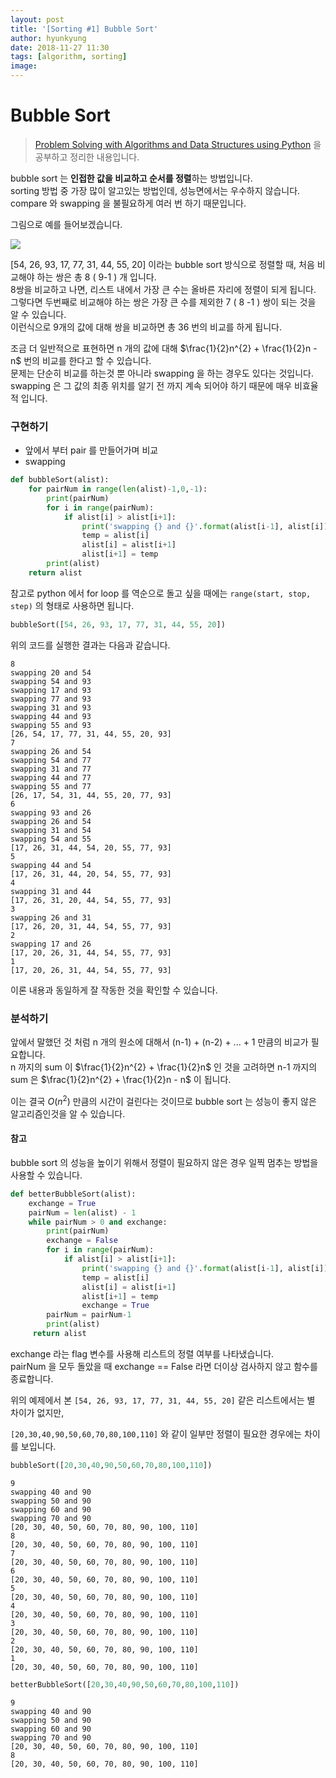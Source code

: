 ```yaml
---
layout: post
title: '[Sorting #1] Bubble Sort'
author: hyunkyung
date: 2018-11-27 11:30
tags: [algorithm, sorting]
image: 
---
```



# Bubble Sort


> [Problem Solving with Algorithms and Data Structures using Python](http://interactivepython.org/runestone/static/pythonds/SortSearch/TheBubbleSort.html) 을 공부하고 정리한 내용입니다.



bubble sort 는 **인접한 값을 비교하고 순서를 정렬**하는 방법입니다.<br>sorting 방법 중 가장 많이 알고있는 방법인데, 성능면에서는 우수하지 않습니다.<br>compare 와 swapping 을 불필요하게 여러 번 하기 때문입니다.



그림으로 예를 들어보겠습니다.

![](http://interactivepython.org/runestone/static/pythonds/_images/bubblepass.png)

[54, 26, 93, 17, 77, 31, 44, 55, 20] 이라는 bubble sort 방식으로 정렬할 때,  처음 비교해야 하는 쌍은 총 8 ( 9-1 ) 개 입니다. <br>8쌍을 비교하고 나면, 리스트 내에서 가장 큰 수는 올바른 자리에 정렬이 되게 됩니다.<br>그렇다면 두번째로 비교해야 하는 쌍은 가장 큰 수를 제외한 7 ( 8 -1 ) 쌍이 되는 것을 알 수 있습니다.<br>이런식으로 9개의 값에 대해 쌍을 비교하면 총 36 번의 비교를 하게 됩니다.

조금 더 일반적으로 표현하면 n 개의 값에 대해 $\frac{1}{2}n^{2} + \frac{1}{2}n - n$ 번의 비교를 한다고 할 수 있습니다.<br>문제는 단순히 비교를 하는것 뿐 아니라 swapping 을 하는 경우도 있다는 것입니다. <br>swapping 은 그 값의 최종 위치를 알기 전 까지 계속 되어야 하기 때문에 매우 비효율적 입니다.



### 구현하기

- 앞에서 부터 pair 를 만들어가며 비교
- swapping 

```python
def bubbleSort(alist):
    for pairNum in range(len(alist)-1,0,-1):
        print(pairNum)
        for i in range(pairNum):
            if alist[i] > alist[i+1]:
                print('swapping {} and {}'.format(alist[i-1], alist[i]))
                temp = alist[i]
                alist[i] = alist[i+1]
                alist[i+1] = temp
        print(alist)
    return alist
```

참고로 python 에서 for loop 를 역순으로 돌고 싶을 때에는 ``range(start, stop, step)`` 의 형태로 사용하면 됩니다.



```python
bubbleSort([54, 26, 93, 17, 77, 31, 44, 55, 20])
```

위의 코드를 실행한 결과는 다음과 같습니다.

```
8
swapping 20 and 54
swapping 54 and 93
swapping 17 and 93
swapping 77 and 93
swapping 31 and 93
swapping 44 and 93
swapping 55 and 93
[26, 54, 17, 77, 31, 44, 55, 20, 93]
7
swapping 26 and 54
swapping 54 and 77
swapping 31 and 77
swapping 44 and 77
swapping 55 and 77
[26, 17, 54, 31, 44, 55, 20, 77, 93]
6
swapping 93 and 26
swapping 26 and 54
swapping 31 and 54
swapping 54 and 55
[17, 26, 31, 44, 54, 20, 55, 77, 93]
5
swapping 44 and 54
[17, 26, 31, 44, 20, 54, 55, 77, 93]
4
swapping 31 and 44
[17, 26, 31, 20, 44, 54, 55, 77, 93]
3
swapping 26 and 31
[17, 26, 20, 31, 44, 54, 55, 77, 93]
2
swapping 17 and 26
[17, 20, 26, 31, 44, 54, 55, 77, 93]
1
[17, 20, 26, 31, 44, 54, 55, 77, 93]
```

이론 내용과 동일하게 잘 작동한 것을 확인할 수 있습니다.



### 분석하기

앞에서 말했던 것 처럼 n 개의 원소에 대해서 (n-1) + (n-2) + ... + 1 만큼의 비교가 필요합니다.<br>n 까지의 sum 이 $\frac{1}{2}n^{2} + \frac{1}{2}n$ 인 것을 고려하면 n-1 까지의 sum 은 $\frac{1}{2}n^{2} + \frac{1}{2}n - n$ 이 됩니다.

이는 결국 $O(n^{2})$ 만큼의 시간이 걸린다는 것이므로 bubble sort 는 성능이 좋지 않은 알고리즘인것을 알 수 있습니다.



#### 참고

bubble sort 의 성능을 높이기 위해서 정렬이 필요하지 않은 경우 일찍 멈추는 방법을 사용할 수 있습니다.

```python
def betterBubbleSort(alist):
    exchange = True
    pairNum = len(alist) - 1
    while pairNum > 0 and exchange:
        print(pairNum)
        exchange = False
        for i in range(pairNum):
            if alist[i] > alist[i+1]:
                print('swapping {} and {}'.format(alist[i-1], alist[i]))
                temp = alist[i]
                alist[i] = alist[i+1]
                alist[i+1] = temp
                exchange = True
        pairNum = pairNum-1
        print(alist)
     return alist
```

exchange 라는 flag 변수를 사용해 리스트의 정렬 여부를 나타냈습니다. <br>pairNum 을 모두 돌았을 때 exchange == False 라면 더이상 검사하지 않고 함수를 종료합니다.

위의 예제에서 본 ``[54, 26, 93, 17, 77, 31, 44, 55, 20]``  같은 리스트에서는 별 차이가 없지만, <br>

``[20,30,40,90,50,60,70,80,100,110]`` 와 같이 일부만 정렬이 필요한 경우에는 차이를 보입니다.



```python
bubbleSort([20,30,40,90,50,60,70,80,100,110])
```

```
9
swapping 40 and 90
swapping 50 and 90
swapping 60 and 90
swapping 70 and 90
[20, 30, 40, 50, 60, 70, 80, 90, 100, 110]
8
[20, 30, 40, 50, 60, 70, 80, 90, 100, 110]
7
[20, 30, 40, 50, 60, 70, 80, 90, 100, 110]
6
[20, 30, 40, 50, 60, 70, 80, 90, 100, 110]
5
[20, 30, 40, 50, 60, 70, 80, 90, 100, 110]
4
[20, 30, 40, 50, 60, 70, 80, 90, 100, 110]
3
[20, 30, 40, 50, 60, 70, 80, 90, 100, 110]
2
[20, 30, 40, 50, 60, 70, 80, 90, 100, 110]
1
[20, 30, 40, 50, 60, 70, 80, 90, 100, 110]
```



```python
betterBubbleSort([20,30,40,90,50,60,70,80,100,110])
```

```
9
swapping 40 and 90
swapping 50 and 90
swapping 60 and 90
swapping 70 and 90
[20, 30, 40, 50, 60, 70, 80, 90, 100, 110]
8
[20, 30, 40, 50, 60, 70, 80, 90, 100, 110]
```

